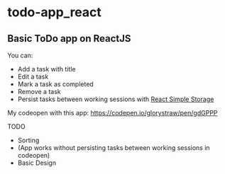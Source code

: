 # todo-app_react
## Basic ToDo app on ReactJS

You can: 

* Add a task with title
* Edit a task
* Mark a task as completed
* Remove a task
* Persist tasks between working sessions with [React Simple Storage](https://www.npmjs.com/package/react-simple-storage)

My codeopen with this app: https://codepen.io/glorystraw/pen/gdGPPP

TODO
* Sorting
* (App works without persisting tasks between working sessions in codeopen)
* Basic Design
